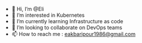- 👋 Hi, I’m @Eli
- 👀 I’m interested in Kubernetes
- 🌱 I’m currently learning Infrastructure as code
- 💞️ I’m looking to collaborate on DevOps teams
- 📫 How to reach me : eakbaripour1986@gmail.com

<!---
eliakbari/eliakbari is a ✨ special ✨ repository because its `README.md` (this file) appears on your GitHub profile.
You can click the Preview link to take a look at your changes.
--->
